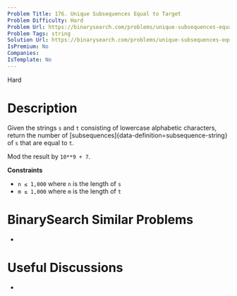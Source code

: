 ```yaml
---
Problem Title: 176. Unique Subsequences Equal to Target
Problem Difficulty: Hard
Problem Url: https://binarysearch.com/problems/unique-subsequences-equal-to-target/
Problem Tags: string
Solution Url: https://binarysearch.com/problems/unique-subsequences-equal-to-target/solutions/
IsPremium: No
Companies: 
IsTemplate: No
---
```


<span style="color: ;">Hard</span>

# Description

Given the strings `s` and `t` consisting of lowercase alphabetic characters, return the number of [subsequences]{data-definition=subsequence-string} of `s` that are equal to `t`.

Mod the result by `10**9 + 7`.

**Constraints**

- `n ≤ 1,000` where `n` is the length of `s`
- `m ≤ 1,000` where `m` is the length of `t`

# BinarySearch Similar Problems

- []()

# Useful Discussions

- []()
